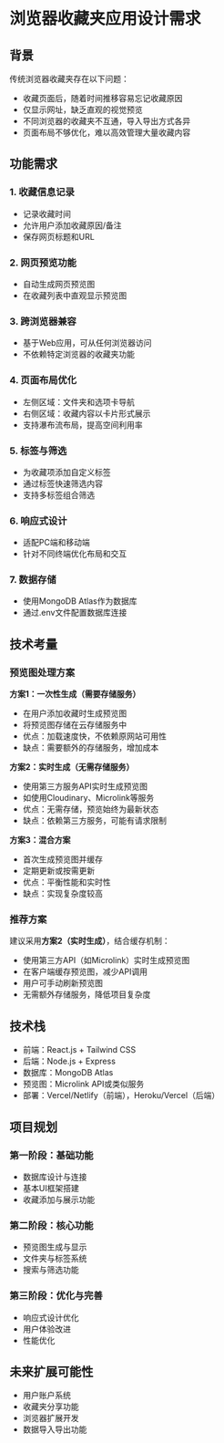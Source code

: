 # 浏览器收藏夹应用设计需求

## 背景

传统浏览器收藏夹存在以下问题：
- 收藏页面后，随着时间推移容易忘记收藏原因
- 仅显示网址，缺乏直观的视觉预览
- 不同浏览器的收藏夹不互通，导入导出方式各异
- 页面布局不够优化，难以高效管理大量收藏内容

## 功能需求

### 1. 收藏信息记录
- 记录收藏时间
- 允许用户添加收藏原因/备注
- 保存网页标题和URL

### 2. 网页预览功能
- 自动生成网页预览图
- 在收藏列表中直观显示预览图

### 3. 跨浏览器兼容
- 基于Web应用，可从任何浏览器访问
- 不依赖特定浏览器的收藏夹功能

### 4. 页面布局优化
- 左侧区域：文件夹和选项卡导航
- 右侧区域：收藏内容以卡片形式展示
- 支持瀑布流布局，提高空间利用率

### 5. 标签与筛选
- 为收藏项添加自定义标签
- 通过标签快速筛选内容
- 支持多标签组合筛选

### 6. 响应式设计
- 适配PC端和移动端
- 针对不同终端优化布局和交互

### 7. 数据存储
- 使用MongoDB Atlas作为数据库
- 通过.env文件配置数据库连接

## 技术考量

### 预览图处理方案

**方案1：一次性生成（需要存储服务）**
- 在用户添加收藏时生成预览图
- 将预览图存储在云存储服务中
- 优点：加载速度快，不依赖原网站可用性
- 缺点：需要额外的存储服务，增加成本

**方案2：实时生成（无需存储服务）**
- 使用第三方服务API实时生成预览图
- 如使用Cloudinary、Microlink等服务
- 优点：无需存储，预览始终为最新状态
- 缺点：依赖第三方服务，可能有请求限制

**方案3：混合方案**
- 首次生成预览图并缓存
- 定期更新或按需更新
- 优点：平衡性能和实时性
- 缺点：实现复杂度较高

### 推荐方案

建议采用**方案2（实时生成）**，结合缓存机制：
- 使用第三方API（如Microlink）实时生成预览图
- 在客户端缓存预览图，减少API调用
- 用户可手动刷新预览图
- 无需额外存储服务，降低项目复杂度

## 技术栈

- 前端：React.js + Tailwind CSS
- 后端：Node.js + Express
- 数据库：MongoDB Atlas
- 预览图：Microlink API或类似服务
- 部署：Vercel/Netlify（前端），Heroku/Vercel（后端）

## 项目规划

### 第一阶段：基础功能
- 数据库设计与连接
- 基本UI框架搭建
- 收藏添加与展示功能

### 第二阶段：核心功能
- 预览图生成与显示
- 文件夹与标签系统
- 搜索与筛选功能

### 第三阶段：优化与完善
- 响应式设计优化
- 用户体验改进
- 性能优化

## 未来扩展可能性
- 用户账户系统
- 收藏夹分享功能
- 浏览器扩展开发
- 数据导入导出功能
